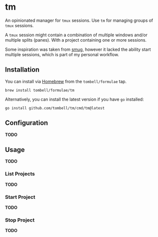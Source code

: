 # tm

An opinionated manager for `tmux` sessions. Use `tm` for managing groups of
`tmux` sessions.

A `tmux` session might contain a combination of multiple windows and/or multiple
splits (panes). With a project containing one or more sessions.

Some inspiration was taken from [smug](https://github.com/ivaaaan/smug), however
it lacked the ability start multiple sessions, which is part of my personal
workflow.

## Installation

You can install via [Homebrew](https://brew.sh) from the `tombell/formulae` tap.

    brew install tombell/formulae/tm

Alternatively, you can install the latest version if you have `go` installed:

    go install github.com/tombell/tm/cmd/tm@latest

## Configuration

**TODO**

## Usage

**TODO**

### List Projects

**TODO**

### Start Project

**TODO**

### Stop Project

**TODO**
